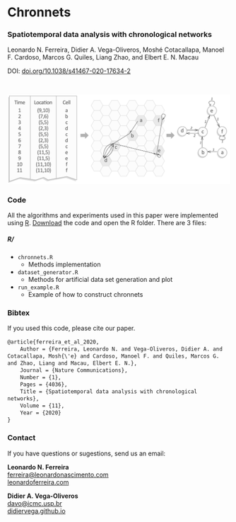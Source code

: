 # Chronnets 
### Spatiotemporal data analysis with chronological networks
Leonardo N. Ferreira, Didier A. Vega-Oliveros, Moshé Cotacallapa, Manoel F. Cardoso, Marcos G. Quiles, Liang Zhao, and Elbert E. N. Macau

DOI: [doi.org/10.1038/s41467-020-17634-2](https://doi.org/10.1038/s41467-020-17634-2)

<!--[![Code DOI](https://zenodo.org/badge/224406243.svg)](https://zenodo.org/badge/latestdoi/224406243)-->

<br>

![Climate networks](figs/fig01.png)

### Code

All the algorithms and experiments used in this paper were implemented using [R](https://www.r-project.org/). [Download](https://github.com/lnferreira/chronnets/zipball/master) the code and open the R folder. There are 3 files:

##### R/
   * ```chronnets.R```
      - Methods implementation
   * ```dataset_generator.R```
      - Methods for artificial data set generation and plot
   * ```run_example.R```
      - Example of how to construct chronnets


### Bibtex

If you used this code, please cite our paper.

```
@article{ferreira_et_al_2020,
	Author = {Ferreira, Leonardo N. and Vega-Oliveros, Didier A. and Cotacallapa, Mosh{\'e} and Cardoso, Manoel F. and Quiles, Marcos G. and Zhao, Liang and Macau, Elbert E. N.},
	Journal = {Nature Communications},
	Number = {1},
	Pages = {4036},
	Title = {Spatiotemporal data analysis with chronological networks},
	Volume = {11},
	Year = {2020}
}
```

### Contact

If you have questions or sugestions, send us an email:

**Leonardo N. Ferreira**<br>
[ferreira@leonardonascimento.com](mailto:ferreira@leonardonascimento.com)<br>
[leonardoferreira.com](https://leonardoferreira.com)

**Didier A. Vega-Oliveros**<br>
[davo@icmc.usp.br](mailto:davo@icmc.usp.br)<br>
[didiervega.github.io](https://didiervega.github.io/)
